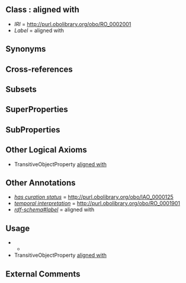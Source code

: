 
## Class : aligned with

 * *IRI* = http://purl.obolibrary.org/obo/RO_0002001
 * *Label* = aligned with

## Synonyms


## Cross-references


## Subsets


## SuperProperties


## SubProperties


## Other Logical Axioms

 * TransitiveObjectProperty [aligned with](../../RO/01/RO_0002001.md)

## Other Annotations

 * *[has curation status](../../IAO/14/IAO_0000114.md)* = http://purl.obolibrary.org/obo/IAO_0000125
 * *[temporal interpretation](../../RO/00/RO_0001900.md)* = http://purl.obolibrary.org/obo/RO_0001901
 * *[rdf-schema#label](../../el/rdf-schema#label.md)* = aligned with

## Usage

 * -
 * TransitiveObjectProperty [aligned with](../../RO/01/RO_0002001.md)

## External Comments

